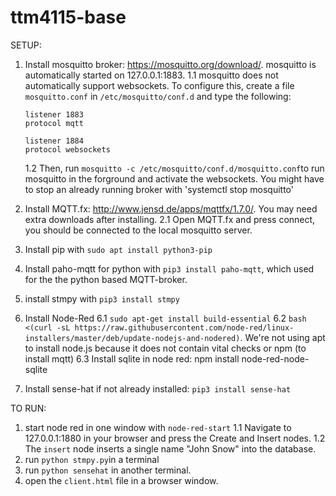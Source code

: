 # ttm4115-base

SETUP:

1. Install mosquitto broker: https://mosquitto.org/download/. mosquitto is automatically started on 127.0.0.1:1883.
    1.1 mosquitto does not automatically support websockets. To configure this, create a file `mosquitto.conf` in   `/etc/mosquitto/conf.d` and type the following:

    ```
    listener 1883
    protocol mqtt
    
    listener 1884
    protocol websockets
    ```
    1.2 Then, run `mosquitto -c /etc/mosquitto/conf.d/mosquitto.conf`to run mosquitto in the forground and activate the websockets. You might have to stop an already running broker with 'systemctl stop mosquitto'

2. Install MQTT.fx: http://www.jensd.de/apps/mqttfx/1.7.0/. You may need extra downloads after installing.
    2.1 Open MQTT.fx and press connect, you should be connected to the local mosquitto server.

3. Install pip with `sudo apt install python3-pip` 

4. Install paho-mqtt for python with `pip3 install paho-mqtt`, which used for the the python based MQTT-broker.

5. install stmpy with `pip3 install stmpy`

6. Install Node-Red
  6.1 `sudo apt-get install build-essential`
  6.2 `bash <(curl -sL https://raw.githubusercontent.com/node-red/linux-installers/master/deb/update-nodejs-and-nodered)`. We're not using apt to install node.js because it does not contain vital checks or npm (to install mqtt)
  6.3 Install sqlite in node red: npm install node-red-node-sqlite

7. Install sense-hat if not already installed: `pip3 install sense-hat`

TO RUN:

1. start node red in one window with `node-red-start`
  1.1 Navigate to 127.0.0.1:1880 in your browser and press the Create and Insert nodes.
  1.2 The `insert` node inserts a single name "John Snow" into the database.
2. run `python stmpy.py`in a terminal
3. run `python sensehat` in another terminal.
4. open the `client.html` file in a browser window. 

